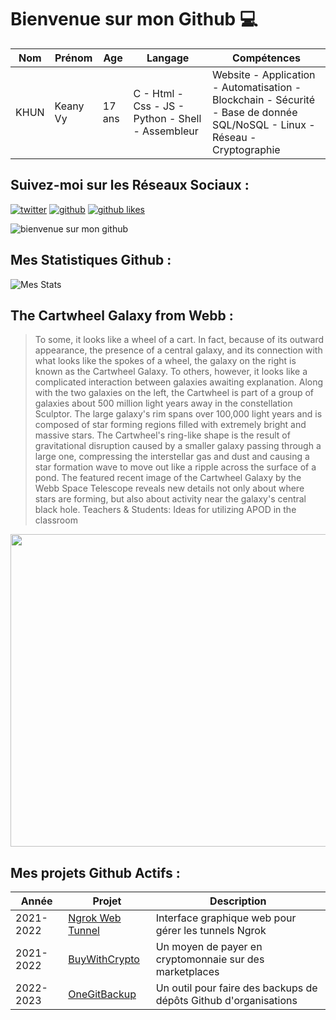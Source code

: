 # Bienvenue sur mon Github 💻
| Nom | Prénom | Age | Langage | Compétences |
|---  |---     |---  |---      |---
| KHUN | Keany Vy | 17 ans | C - Html - Css - JS - Python - Shell - Assembleur | Website - Application - Automatisation - Blockchain - Sécurité - Base de donnée SQL/NoSQL - Linux - Réseau - Cryptographie |

## Suivez-moi sur les Réseaux Sociaux :
[![twitter](https://img.shields.io/twitter/follow/thisiskeanyvy?style=social)](https://twitter.com/thisiskeanyvy)
[![github](https://img.shields.io/github/followers/thisiskeanyvy?style=social)](https://github.com/thisiskeanyvy?tab=followers)
[![github likes](https://img.shields.io/github/stars/thisiskeanyvy?style=social)](https://github.com/thisiskeanyvy)

![bienvenue sur mon github](https://thisiskeanyvy-hosting.pages.dev/banner.gif)

## Mes Statistiques Github :
![Mes Stats](https://github-readme-stats.vercel.app/api?username=thisiskeanyvy&show_icons=true&theme=radical)

## The Cartwheel Galaxy from Webb :

> To some, it looks like a wheel of a cart. In fact, because of its outward appearance, the presence of a central galaxy, and its connection with what looks like the spokes of a wheel, the galaxy on the right is known as the Cartwheel Galaxy. To others, however, it looks like a complicated interaction between galaxies awaiting explanation. Along with the two galaxies on the left, the Cartwheel is part of a group of galaxies about 500 million light years away in the constellation Sculptor.  The large galaxy's rim spans over 100,000 light years and is composed of star forming regions filled with extremely bright and massive stars.  The Cartwheel's ring-like shape is the result of gravitational disruption caused by a smaller galaxy passing through a large one, compressing the interstellar gas and dust and causing a star formation wave to move out like a ripple across the surface of a pond. The featured recent image of the Cartwheel Galaxy by the Webb Space Telescope reveals new details not only about where stars are forming, but also about activity near the galaxy's central black hole.   Teachers & Students: Ideas for utilizing APOD in the classroom

<img src='https://apod.nasa.gov/apod/image/2208/Cartwheel_Webb_960.jpg' width="800" height="500"/>

## Mes projets Github Actifs :
| Année | Projet | Description |
|---   |---     |---          |
| 2021-2022 | [Ngrok Web Tunnel](https://github.com/thisiskeanyvy/ngrok-web-manager) | Interface graphique web pour gérer les tunnels Ngrok |
| 2021-2022 | [BuyWithCrypto](https://github.com/BuyWithCrypto) | Un moyen de payer en cryptomonnaie sur des marketplaces |
| 2022-2023 | [OneGitBackup](https://github.com/BuyWithCrypto/OneGitBackup) | Un outil pour faire des backups de dépôts Github d'organisations |